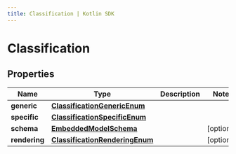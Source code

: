 ```yaml
---
title: Classification | Kotlin SDK
---
```



# Classification

## Properties
Name | Type | Description | Notes
------------ | ------------- | ------------- | -------------
**generic** | [**ClassificationGenericEnum**](ClassificationGenericEnum) |  | 
**specific** | [**ClassificationSpecificEnum**](ClassificationSpecificEnum) |  | 
**schema** | [**EmbeddedModelSchema**](EmbeddedModelSchema) |  |  [optional]
**rendering** | [**ClassificationRenderingEnum**](ClassificationRenderingEnum) |  |  [optional]



